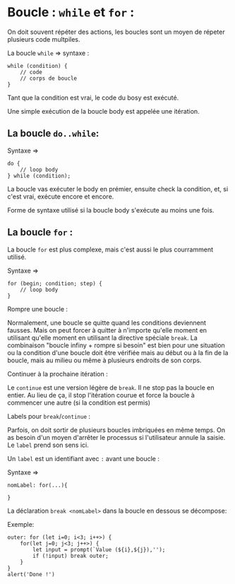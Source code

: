 # Boucle : `while` et `for` :

On doit souvent répéter des actions, les boucles sont un moyen de répeter plusieurs code multpiles.

La boucle `while` => syntaxe :

```
while (condition) {
    // code
    // corps de boucle
}
```

Tant que la condition est vrai, le code du bosy est exécuté.

Une simple exécution de la boucle body est appelée une itération.

## La boucle `do..while`:

Syntaxe =>

```
do {
    // loop body
} while (condition);
```

La boucle vas exécuter le body en prémier, ensuite check la condition, et, si c'est vrai, exécute encore et encore.

Forme de syntaxe utilisé si la boucle body s'exécute au moins une fois.

## La boucle `for` :

La boucle `for` est plus complexe, mais c'est aussi le plus courramment utilisé.

Syntaxe =>

```
for (begin; condition; step) {
    // loop body
}
```

Rompre une boucle :

Normalement, une boucle se quitte quand les conditions deviennent fausses. Mais on peut forcer à quitter à n'importe qu'elle moment en utilisant qu'elle moment en utilisant la directive spéciale `break`. La combinaison "boucle infiny + rompre si besoin" est bien pour une situation ou la condition d'une boucle doit être vérifiée mais au début ou à la fin de la boucle, mais au milieu ou même à plusieurs endroits de son corps.

Continuer à la prochaine itération :

Le `continue` est une version légère de `break`. Il ne stop pas la boucle en entier. Au lieu de ça, il stop l'itération courue et force la boucle à commencer une autre (si la condition est permis)

Labels pour `break`/`continue` :

Parfois, on doit sortir de plusieurs boucles imbriquées en même temps. On as besoin d'un moyen d'arrêter le processus si l'utilisateur annule la saisie. Le `label` prend son sens ici.

Un `label` est un identifiant avec `:` avant une boucle :

Syntaxe =>

```
nomLabel: for(...){

}
```

La déclaration `break <nomLabel>` dans la boucle en dessous se décompose:

Exemple:

```
outer: for (let i=0; i<3; i++>) {
    for(let j=0; j<3; j++>) {
        let input = prompt(`Value (${i},${j}),'');
        if (!input) break outer;
    }
}
alert('Done !')
```
